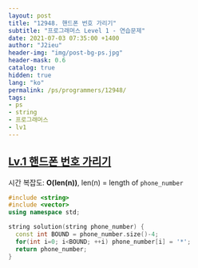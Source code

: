 ```yaml
---
layout: post
title: "12948. 핸드폰 번호 가리기"
subtitle: "프로그래머스 Level 1 - 연습문제"
date: 2021-07-03 07:35:00 +1400
author: "J2ieu"
header-img: "img/post-bg-ps.jpg"
header-mask: 0.6
catalog: true
hidden: true
lang: "ko"
permalink: /ps/programmers/12948/
tags:
- ps
- string
- 프로그래머스
- lv1
---
```


## [Lv.1 핸드폰 번호 가리기](https://programmers.co.kr/learn/courses/30/lessons/12948)

시간 복잡도: **O(len(n))**, len(n) = length of `phone_number`

```cpp
#include <string>
#include <vector>
using namespace std;

string solution(string phone_number) {
  const int BOUND = phone_number.size()-4;
  for(int i=0; i<BOUND; ++i) phone_number[i] = '*';
  return phone_number;
}
```